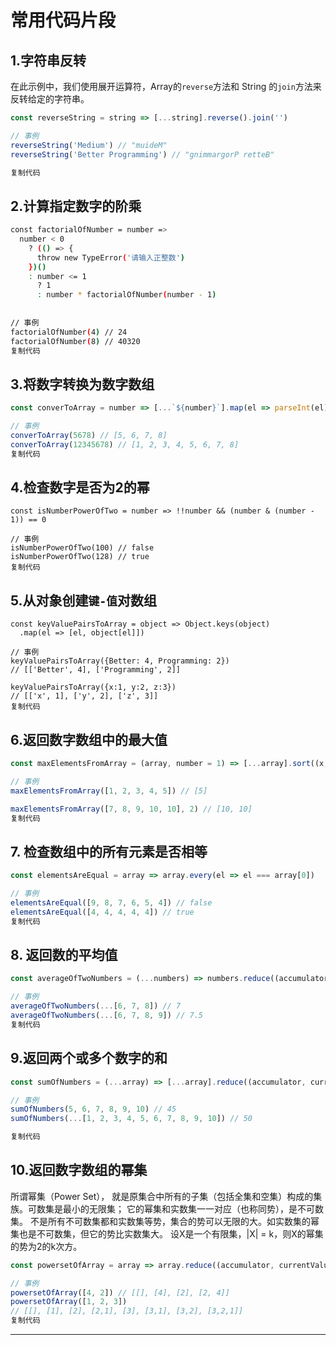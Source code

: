 # 常用代码片段

## 1.字符串反转

在此示例中，我们使用展开运算符，Array的`reverse`方法和 String 的`join`方法来反转给定的字符串。

```javascript
const reverseString = string => [...string].reverse().join('')

// 事例
reverseString('Medium') // "muideM"
reverseString('Better Programming') // "gnimmargorP retteB"

复制代码
```

## 2.计算指定数字的阶乘

```bash
const factorialOfNumber = number => 
  number < 0
    ? (() => {
      throw new TypeError('请输入正整数')
    })()
    : number <= 1
      ? 1
      : number * factorialOfNumber(number - 1)
      
      
// 事例
factorialOfNumber(4) // 24
factorialOfNumber(8) // 40320
复制代码
```

## 3.将数字转换为数字数组

```javascript
const converToArray = number => [...`${number}`].map(el => parseInt(el))

// 事例
converToArray(5678) // [5, 6, 7, 8]
converToArray(12345678) // [1, 2, 3, 4, 5, 6, 7, 8]
复制代码
```

## 4.检查数字是否为2的幂

```
const isNumberPowerOfTwo = number => !!number && (number & (number - 1)) == 0

// 事例
isNumberPowerOfTwo(100) // false
isNumberPowerOfTwo(128) // true
复制代码
```

## 5.从对象创建`键-值`对数组

```
const keyValuePairsToArray = object => Object.keys(object)
  .map(el => [el, object[el]])

// 事例
keyValuePairsToArray({Better: 4, Programming: 2})
// [['Better', 4], ['Programming', 2]]

keyValuePairsToArray({x:1, y:2, z:3})
// [['x', 1], ['y', 2], ['z', 3]]
复制代码
```

## 6.返回数字数组中的最大值

```javascript
const maxElementsFromArray = (array, number = 1) => [...array].sort((x, y) => y -x).slice(0, number)

// 事例
maxElementsFromArray([1, 2, 3, 4, 5]) // [5]

maxElementsFromArray([7, 8, 9, 10, 10], 2) // [10, 10]
复制代码
```

## 7. 检查数组中的所有元素是否相等

```javascript
const elementsAreEqual = array => array.every(el => el === array[0])

// 事例
elementsAreEqual([9, 8, 7, 6, 5, 4]) // false
elementsAreEqual([4, 4, 4, 4, 4]) // true
复制代码
```

## 8. 返回数的平均值

```javascript
const averageOfTwoNumbers = (...numbers) => numbers.reduce((accumulator, currentValue) => accumulator + currentValue, 0) / numbers.length

// 事例
averageOfTwoNumbers(...[6, 7, 8]) // 7
averageOfTwoNumbers(...[6, 7, 8, 9]) // 7.5
复制代码
```

## 9.返回两个或多个数字的和

```javascript
const sumOfNumbers = (...array) => [...array].reduce((accumulator, currentValue) => accumulator + currentValue, 0)

// 事例
sumOfNumbers(5, 6, 7, 8, 9, 10) // 45
sumOfNumbers(...[1, 2, 3, 4, 5, 6, 7, 8, 9, 10]) // 50

复制代码
```

## 10.返回数字数组的幂集

所谓幂集（Power Set）， 就是原集合中所有的子集（包括全集和空集）构成的集族。可数集是最小的无限集； 它的幂集和实数集一一对应（也称同势），是不可数集。 不是所有不可数集都和实数集等势，集合的势可以无限的大。如实数集的幂集也是不可数集，但它的势比实数集大。 设X是一个有限集，|X| = k，则X的幂集的势为2的k次方。

```javascript
const powersetOfArray = array => array.reduce((accumulator, currentValue) => accumulator.concat(accumulator.map(el => [currentValue].concat(el))), [[]])

// 事例
powersetOfArray([4, 2]) // [[], [4], [2], [2, 4]]
powersetOfArray([1, 2, 3])
// [[], [1], [2], [2,1], [3], [3,1], [3,2], [3,2,1]]
复制代码
```

---
